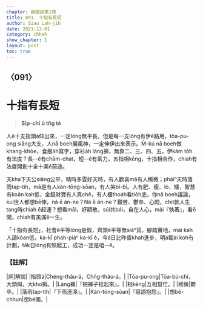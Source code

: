 ```yaml
---
chapter: 鹹酸甜第1冊
title: 091. 十指有長短
author: Siau Lah-jih
date: 2021-12-01
category: chheh
show_chapter: 1
layout: post
toc: true
---
```

  
## 〈091〉
# 十指有長短
>**Si̍p-chí ū tn̂g té**

人ê十支指頭á伸出來，一定lóng無平長，但是每一支lóng有伊ê路用，tōa-pu-ong siāng大支，人nā boeh展風神，一定伸伊出來表示。M̄-kú nā boeh做khang-khòe，食飯a̍h寫字，穿衫a̍h láng褲，無靠二、三、四、五，伊kám to̍h有法度？長--ê有chām-chat，短--ê有氣力，五指相kēng，十指相合作，chiah有法度開創十全十美ê前途。

天kha下天公siāng公平，晴時多雲好天時，有人歡喜mā有人稀微；pháiⁿ天時落雨tap-tih，mā是有人kàn-tōng-sōan，有人笑bî-bî。人有肥、瘦、lò、矮，智慧有koân kah低，金銀財寶有人真chē，有人櫃thoa̍h看tio̍h底，你nā boeh議論，kui世人都想bē伸，ná ē án-ne？Ná ē án-ne？艱苦、鬱卒、心悶，chit款人生tang時chiah ē起運？想看māi，好額散，súi共bái，自在人心，mài『執著』，看ē開，chiah有美滿ê一生。

「十指有長短」，社會ê平等lóng是假，齊頭ê平等無siáⁿ貨，腳踏實地，mài kah人論kôan低，ka-kī phah-piàⁿ ka-kī ê，今á日比昨昏khah進步，明á載ài koh有計劃，ta̍k日lóng有照起工，成功一定是咱--ê。

### 【註解】

|詞|解說|
|指頭á|Chéng-thâu-á，Chńg-thâu-á。|
|Tōa-pu-ong|Tōa-bú-chí，大頭拇，大kho͘拇。|
|Láng褲|『把褲子拉起來』。|
|相kēng|互相幫忙。|
|稀微|鬱卒。|
|落雨tap-tih|『下雨溼濘』。|
|Kàn-tōng-sōan|『惡語抱怨』。|
|想bē-chhun|想bē開。|
